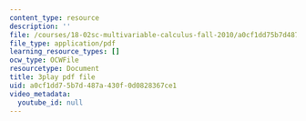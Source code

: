 ```yaml
---
content_type: resource
description: ''
file: /courses/18-02sc-multivariable-calculus-fall-2010/a0cf1dd75b7d487a430f0d0828367ce1_2ieG1ka5pBw.pdf
file_type: application/pdf
learning_resource_types: []
ocw_type: OCWFile
resourcetype: Document
title: 3play pdf file
uid: a0cf1dd7-5b7d-487a-430f-0d0828367ce1
video_metadata:
  youtube_id: null
---
```

